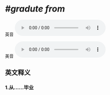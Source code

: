 # ***\#gradute from*** 
英音
<audio src="./media/gradute from1_AAC.aac" controls="controls"></audio>

美音
<audio src="./media/gradute from2_AAC.aac" controls="controls"></audio>



  

英文释义
---
### 1.**从……毕业**  



